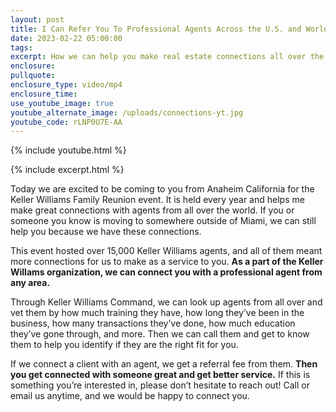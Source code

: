```yaml
---
layout: post
title: I Can Refer You To Professional Agents Across the U.S. and Worldwide
date: 2023-02-22 05:00:00
tags:
excerpt: How we can help you make real estate connections all over the world.
enclosure:
pullquote:
enclosure_type: video/mp4
enclosure_time:
use_youtube_image: true
youtube_alternate_image: /uploads/connections-yt.jpg
youtube_code: rLNP0U7E-AA
---
```

{% include youtube.html %}

{% include excerpt.html %}

Today we are excited to be coming to you from Anaheim California for the Keller Williams Family Reunion event. It is held every year and helps me make great connections with agents from all over the world. If you or someone you know is moving to somewhere outside of Miami, we can still help you because we have these connections.&nbsp;

This event hosted over 15,000 Keller Williams agents, and all of them meant more connections for us to make as a service to you. **As a part of the Keller Willams organization, we can connect you with a professional agent from any area.&nbsp;**

Through Keller Williams Command, we can look up agents from all over and vet them by how much training they have, how long they’ve been in the business, how many transactions they’ve done, how much education they’ve gone through, and more. Then we can call them and get to know them to help you identify if they are the right fit for you.&nbsp;

If we connect a client with an agent, we get a referral fee from them. **Then you get connected with someone great and get better service.** If this is something you’re interested in, please don’t hesitate to reach out! Call or email us anytime, and we would be happy to connect you.
